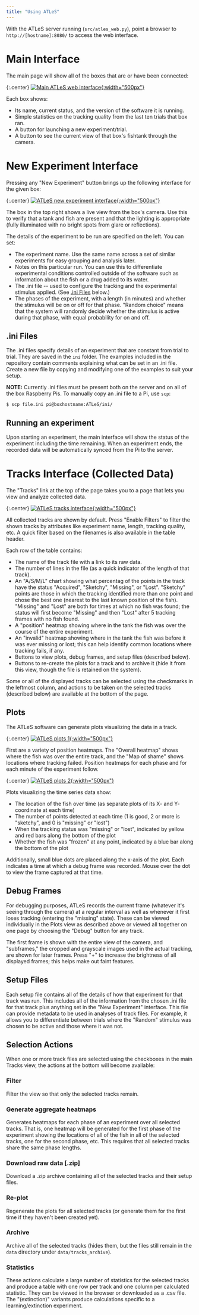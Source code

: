 ```yaml
---
title: "Using ATLeS"
---
```


With the ATLeS server running (``src/atles_web.py``), point a browser to ``http://[hostname]:8080/`` to access the web interface.

# Main Interface

The main page will show all of the boxes that are or have been connected:

{:.center}
[![Main ATLeS web interface](imgs/web_interface_boxes.png){:width="500px"}](imgs/web_interface_boxes.png)

Each box shows:
 * Its name, current status, and the version of the software it is running.
 * Simple statistics on the tracking quality from the last ten trials that box ran.
 * A button for launching a new experiment/trial.
 * A button to see the current view of that box's fishtank through the camera.

# New Experiment Interface

Pressing any "New Experiment" button brings up the following interface for the given box:

{:.center}
[![ATLeS new experiment interface](imgs/web_interface_new_experiment.png){:width="500px"}](imgs/web_interface_new_experiment.png)

The box in the top right shows a live view from the box's camera.  Use this to verify that a tank and fish are present and that the lighting is appropriate (fully illuminated with no bright spots from glare or reflections).

The details of the experiment to be run are specified on the left.  You can set:
 * The experiment name.  Use the same name across a set of similar experiments for easy grouping and analysis later.
 * Notes on this particular run.  You can use this to differentiate experimental conditions controlled outside of the software such as information about the fish or a drug added to its water.
 * The .ini file -- used to configure the tracking and the experimental stimulus applied.  (See [.ini Files](#inifiles) below.)
 * The phases of the experiment, with a length (in minutes) and whether the stimulus will be on or off for that phase.  "Random choice" means that the system will randomly decide whether the stimulus is active during that phase, with equal probability for on and off.

## <a name="inifiles"></a>.ini Files

The .ini files specify details of an experiment that are constant from trial to trial.  They are saved in the `ini` folder.  The examples included in the repository contain comments explaining what can be set in an .ini file.  Create a new file by copying and modifying one of the examples to suit your setup.

**NOTE:** Currently .ini files must be present both on the server and on all of the box Raspberry Pis.  To manually copy an .ini file to a Pi, use `scp`:

    $ scp file.ini pi@boxhostname:ATLeS/ini/

## Running an experiment

Upon starting an experiment, the main interface will show the status of the experiment including the time remaining.  When an experiment ends, the recorded data will be automatically synced from the Pi to the server.

# Tracks Interface (Collected Data)

The "Tracks" link at the top of the page takes you to a page that lets you view and analyze collected data.

{:.center}
[![ATLeS tracks interface](imgs/web_interface_tracks.png){:width="500px"}](imgs/web_interface_tracks.png)

All collected tracks are shown by default.  Press "Enable Filters" to filter the shown tracks by attributes like experiment name, length, tracking quality, etc.  A quick filter based on the filenames is also available in the table header.

Each row of the table contains:
 * The name of the track file with a link to its raw data.
 * The number of lines in the file (as a quick indicator of the length of that track).
 * An "A/S/M/L" chart showing what percentag of the points in the track have the status "Acquired", "Sketchy", "Missing", or "Lost".  "Sketchy" points are those in which the tracking identified more than one point and chose the best one (nearest to the last known position of the fish).  "Missing" and "Lost" are both for times at which no fish was found; the status will first become "Missing" and then "Lost" after 5 tracking frames with no fish found.
 * A "position" heatmap showing where in the tank the fish was over the course of the entire experiment.
 * An "invalid" heatmap showing where in the tank the fish was before it was ever missing or lost; this can help identify common locations where tracking fails, if any.
 * Buttons to view plots, debug frames, and setup files (described below).
 * Buttons to re-create the plots for a track and to archive it (hide it from this view, though the file is retained on the system).

Some or all of the displayed tracks can be selected using the checkmarks in the leftmost column, and actions to be taken on the selected tracks (described below) are available at the bottom of the page.

## Plots

The ATLeS software can generate plots visualizing the data in a track.

{:.center}
[![ATLeS plots 1](imgs/web_interface_plots_1.png){:width="500px"}](imgs/web_interface_plots_1.png)

First are a variety of position heatmaps.  The "Overall heatmap" shows where the fish was over the entire track, and the "Map of shame" shows locations where tracking failed.  Position heatmaps for each phase and for each minute of the experiment follow.

{:.center}
[![ATLeS plots 2](imgs/web_interface_plots_2.png){:width="500px"}](imgs/web_interface_plots_2.png)

Plots visualizing the time series data show:
 * The location of the fish over time (as separate plots of its X- and Y- coordinate at each time)
 * The number of points detected at each time (1 is good, 2 or more is "sketchy", and 0 is "missing" or "lost")
 * When the tracking status was "missing" or "lost", indicated by yellow and red bars along the bottom of the plot
 * Whether the fish was "frozen" at any point, indicated by a blue bar along the bottom of the plot

Additionally, small blue dots are placed along the x-axis of the plot.  Each indicates a time at which a debug frame was recorded.  Mouse over the dot to view the frame captured at that time.

## Debug Frames

For debugging purposes, ATLeS records the current frame (whatever it's seeing through the camera) at a regular interval as well as whenever it first loses tracking (entering the "missing" state).  These can be viewed individually in the Plots view as described above or viewed all together on one page by choosing the "Debug" button for any track.

The first frame is shown with the entire view of the camera, and "subframes," the cropped and grayscale images used in the actual tracking, are shown for later frames.  Press "+" to increase the brightness of all displayed frames; this helps make out faint features.

## Setup Files

Each setup file contains all of the details of how that experiment for that track was run.  This includes all of the information from the chosen .ini file for that track plus anything set in the "New Experiment" interface.  This file can provide metadata to be used in analyses of track files.  For example, it allows you to differentiate between trials where the "Random" stimulus was chosen to be active and those where it was not.

## Selection Actions

When one or more track files are selected using the checkboxes in the main Tracks view, the actions at the bottom will become available:

### Filter

Filter the view so that only the selected tracks remain.

### Generate aggregate heatmaps

Generates heatmaps for each phase of an experiment over all selected tracks.  That is, one heatmap will be generated for the first phase of the experiment showing the locations of all of the fish in all of the selected tracks, one for the second phase, etc.  This requires that all selected tracks share the same phase lengths.

### Download raw data [.zip]

Download a .zip archive containing all of the selected tracks and their setup files.

### Re-plot

Regenerate the plots for all selected tracks (or generate them for the first time if they haven't been created yet).

### Archive

Archive all of the selected tracks (hides them, but the files still remain in the `data` directory under `data/tracks_archive`).

### Statistics

These actions calculate a large number of statistics for the selected tracks and produce a table with one row per track and one column per calculated statistic.  They can be viewed in the browser or downloaded as a .csv file.  The "(extinction)" variants produce calculations specific to a learning/extinction experiment.
